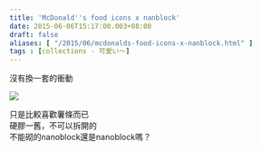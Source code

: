 ```yaml
---
title: 'McDonald''s food icons x nanblock'
date: 2015-06-06T15:17:00.003+08:00
draft: false
aliases: [ "/2015/06/mcdonalds-food-icons-x-nanblock.html" ]
tags : [collections - 可愛い〜]
---
```


沒有換一套的衝動  

[![](https://farm1.staticflickr.com/378/18327322890_eb9b756329_z.jpg)](https://farm1.staticflickr.com/378/18327322890_eb9b756329_z.jpg)

只是比較喜歡薯條而已  
硬膠一舊，不可以拆開的  
不能砌的nanoblock還是nanoblock嗎？